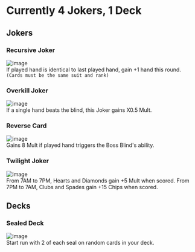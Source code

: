 # Currently 4 Jokers, 1 Deck

## Jokers
### Recursive Joker
![image](https://github.com/aiden10/atMod/assets/51337166/2d7c68aa-fb84-4864-8333-1949106319dd)\
If played hand is identical to last played hand, gain +1 hand this round. <br> ```(Cards must be the same suit and rank)```

### Overkill Joker
![image](https://github.com/aiden10/atMod/assets/51337166/36604270-b1c0-40c9-94b5-ddad9a598595)\
If a single hand beats the blind, this Joker gains X0.5 Mult.

### Reverse Card
![image](https://github.com/aiden10/atMod/assets/51337166/f3e19a3a-004b-42ae-a4d4-424521b338f9)\
Gains 8 Mult if played hand triggers the Boss Blind's ability.

### Twilight Joker
![image](https://github.com/aiden10/atMod/assets/51337166/4338dac9-830a-470c-ab22-dde617d6b84f)\
From 7AM to 7PM, Hearts and Diamonds gain +5 Mult when scored.
From 7PM to 7AM, Clubs and Spades gain +15 Chips when scored.



## Decks
### Sealed Deck
![image](https://github.com/aiden10/atMod/assets/51337166/350c5d9f-8cde-4dd9-b079-22b2654dd588)\
Start run with 2 of each seal on random cards in your deck.

